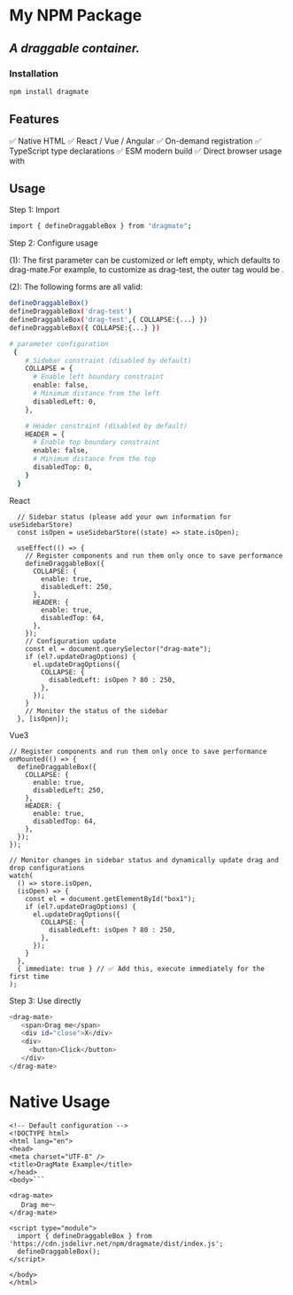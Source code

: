 # My NPM Package

## _A draggable container._

### Installation

```sh
npm install dragmate
```

## Features

✅ Native HTML
✅ React / Vue / Angular
✅ On-demand registration
✅ TypeScript type declarations
✅ ESM modern build
✅ Direct browser usage with

## Usage

Step 1: Import

```sh
import { defineDraggableBox } from "dragmate";
```

Step 2: Configure usage

(1): The first parameter can be customized or left empty, which defaults to drag-mate.For example, to customize as drag-test, the outer tag would be <drag-test></drag-test>.

(2): The following forms are all valid:

```sh
defineDraggableBox()
defineDraggableBox('drag-test')
defineDraggableBox('drag-test',{ COLLAPSE:{...} })
defineDraggableBox({ COLLAPSE:{...} })

# parameter configuration
 {
    # Sidebar constraint (disabled by default)
    COLLAPSE = {
      # Enable left boundary constraint
      enable: false,
      # Minimum distance from the left
      disabledLeft: 0,
    },

    # Header constraint (disabled by default)
    HEADER = {
      # Enable top boundary constraint
      enable: false,
      # Minimum distance from the top
      disabledTop: 0,
    }
  }

```

React

```
  // Sidebar status (please add your own information for useSidebarStore)
  const isOpen = useSidebarStore((state) => state.isOpen);

  useEffect(() => {
    // Register components and run them only once to save performance
    defineDraggableBox({
      COLLAPSE: {
        enable: true,
        disabledLeft: 250,
      },
      HEADER: {
        enable: true,
        disabledTop: 64,
      },
    });
    // Configuration update
    const el = document.querySelector("drag-mate");
    if (el?.updateDragOptions) {
      el.updateDragOptions({
        COLLAPSE: {
          disabledLeft: isOpen ? 80 : 250,
        },
      });
    }
    // Monitor the status of the sidebar
  }, [isOpen]);
```

Vue3

```
// Register components and run them only once to save performance
onMounted(() => {
  defineDraggableBox({
    COLLAPSE: {
      enable: true,
      disabledLeft: 250,
    },
    HEADER: {
      enable: true,
      disabledTop: 64,
    },
  });
});

// Monitor changes in sidebar status and dynamically update drag and drop configurations
watch(
  () => store.isOpen,
  (isOpen) => {
    const el = document.getElementById("box1");
    if (el?.updateDragOptions) {
      el.updateDragOptions({
        COLLAPSE: {
          disabledLeft: isOpen ? 80 : 250,
        },
      });
    }
  },
  { immediate: true } // ✅ Add this, execute immediately for the first time
);
```

Step 3: Use directly

```sh
<drag-mate>
   <span>Drag me</span>
   <div id="close">X</div>
   <div>
     <button>Click</button>
   </div>
</drag-mate>
```

# Native Usage

````
<!-- Default configuration -->
<!DOCTYPE html>
<html lang="en">
<head>
<meta charset="UTF-8" />
<title>DragMate Example</title>
</head>
<body>```

<drag-mate>
   Drag me～
</drag-mate>

<script type="module">
  import { defineDraggableBox } from 'https://cdn.jsdelivr.net/npm/dragmate/dist/index.js';
  defineDraggableBox();
</script>

</body>
</html>
````
